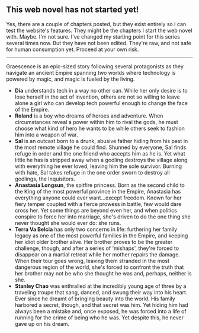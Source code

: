 ## This web novel has not started yet!

Yes, there are a couple of chapters posted, but they exist entirely so I can test the website's features. They
might be the chapters I start the web novel with. Maybe. I'm not sure. I've changed my starting point
for this series several times now. But they have not been edited. They're raw, and not safe for human
consumption yet. Proceed at your own risk.

---

Graescence is an epic-sized story following several protagonists as they navigate an ancient Empire spanning two worlds where technology is powered by magic, and magic is fueled by the living.

- **Dia** understands tech in a way no other can. While her only desire is to lose herself in the act of invention, others are not so willing to leave alone a girl who can develop tech powerful enough to change the face of the Empire.
- **Roland** is a boy who dreams of heroes and adventure. When circumstances reveal a power within him to rival the gods, he must choose what kind of hero he wants to be while others seek to fashion him into a weapon of war.
- **Sal** is an outcast born to a drunk, abusive father hiding from his past in the most remote village he could find. Shunned by everyone, Sal finds refuge in order and the one friend who accepts him as he is. Yet what little he has is stripped away when a godling destroys the village along with everything he ever loved, leaving him the sole survivor. Burning with hate, Sal takes refuge in the one order sworn to destroy all godlings, the Inquisitors.
- **Anastasia Longsun**, the spitfire princess. Born as the second child to the King of the most powerful province in the Empire, Anastasia has everything anyone could ever want...except freedom. Known for her fiery temper coupled with a fierce prowess in battle, few would dare cross her. Yet some things are beyond even her, and when politics conspire to force her into marriage, she's driven to do the one thing she never thought she would ever do: she runs.
- **Terra Va Belcia** has only two concerns in life: furthering her family legacy as one of the most powerful families in the Empire, and keeping her idiot older brother alive. Her brother proves to be the greater challenge, though, and after a series of 'mishaps', they're forced to disappear on a martial retreat while her mother repairs the damage. When their tour goes wrong, leaving them stranded in the most dangerous region of the world, she's forced to confront the truth that her brother may not be who she thought he was and, perhaps, neither is she.
- **Stanley Chao** was enthralled at the incredibly young age of three by a traveling troupe that sang, danced, and swung their way into his heart. Ever since he dreamt of bringing beauty into the world. His family harbored a secret, though, and that secret was him. Yet hiding him had always been a mistake and, once exposed, he was forced into a life of running for the crime of being who he was. Yet despite this, he never gave up on his dream.

